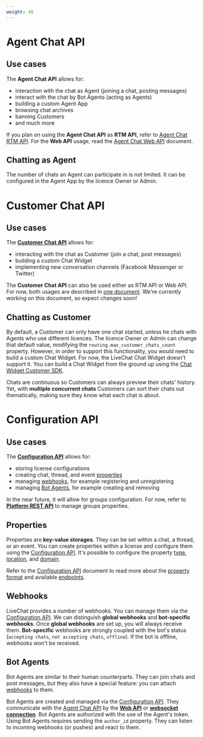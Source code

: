 ```yaml
---
weight: 40
---
```


# Agent Chat API

## Use cases

The **Agent Chat API** allows for: 

- interaction with the chat as Agent (joining a chat, posting messages)
- interact with the chat by Bot Agents (acting as Agents) 
- building a custom Agent App
- browsing chat archives
- banning Customers 
- and much more

If you plan on using the **Agent Chat API** as **RTM API**, refer to [Agent Chat RTM API](../agent-chat-rtm-api). For the **Web API** usage, read the [Agent Chat Web API](../agent-chat-web-api) document.

## Chatting as Agent

The number of chats an Agent can participate in is not limited. It can be configured in the Agent App by the licence Owner or Admin.

# Customer Chat API

## Use cases

The [**Customer Chat API**](../customer-chat-api) allows for:

- interacting with the chat as Customer (join a chat, post messages)
- building a custom Chat Widget
- implementing new conversation channels (Facebook Messenger or Twitter)

<!-- If you plan on using the **Customer Chat API** as **RTM API**, refer to [Customer Chat RTM API](../customer-chat-rtm-api). For the **Web API** usage, read the [Customer Chat Web API](../customer-chat-web-api) document. -->

The **Customer Chat API** can also be used either as RTM API or Web API. For now, both usages are described in [one document]((../customer-chat-api)). We're currently working on this document, so expect changes soon!

## Chatting as Customer

By default, a Customer can only have one chat started, unless he chats with Agents who use different licences. The licence Owner or Admin can change that default value, modifying the `routing.max_customer_chats_count` property. However, in order to support this functionality, you would need to build a custom Chat Widget. For now, the LiveChat Chat Widget doesn't support it. You can build a Chat Widget from the ground up using the [Chat Widget Customer SDK](../customer-sdk/).

Chats are continuous so Customers can always preview their chats' history. Yet, with **multiple concurrent chats** Customers can sort their chats out thematically, making sure they know what each chat is about. 

# Configuration API

## Use cases

The [**Configuration API**](../configuration-api) allows for:

- storing license configurations 
- creating chat, thread, and event [properties](#properties)
- managing [webhooks](#webhooks), for example registering and unregistering
- managing [Bot Agents](#bot-agents), for example creating and removing

In the near future, it will allow for groups configuration. For now, refer to [**Platform REST API**](https://developers.livechatinc.com/docs/rest-api/) to manage groups properties.


## Properties

Properties are **key-value storages**. They can be set within a chat, a thread, or an event. You can create properties within a license and configure them using the [Configuration API](../configuration-api/). It's possible to configure the property [type](../configuration-api-/#property-types), [location](../configuration-api-/#property-locations), and [domain](../configuration-api-/#property-domain).


Refer to the [Configuration API](../configuration-api/) document to read more about the [property format](../configuration-api/#property-data-structure) and available [endpoints](../configuration-api/#properties).


## Webhooks

LiveChat provides a number of webhooks. You can manage them via the [Configuration API](../beta-docs/configuration-api/#webhooks).
We can distinguish **global webhooks** and **bot-specific webhooks**. Once **global webhooks** are set up, you will always receive them. **Bot-specific** webhooks are strongly coupled with the bot's status (`accepting chats`, `not accepting chats`, `offline`). If the bot is offline, webhooks won't be received. 

## Bot Agents

Bot Agents are similar to their human counterparts. They can join chats and post messages, but they also have a special feature: you can attach [webhooks](../configuration-api/#webhooks) to them.

<!-- <img src="images/bot-agent.jpg" alt="LiveChat Bot Agent" class="has-border"/> -->

<!-- Zmienic ta grafike!!! -->

Bot Agents are created and managed via the [Configuration API](../configuration-api/#bot-agent). They communicate with the [Agent Chat API](../agent-chat-api/) by the [**Web API**](../agent-chat-api/#web-api) or [**websocket connection**](#rtm-api-vs-web-api). 
Bot Agents are authorized with the use of the Agent's token. Using Bot Agents requires sending the `author_id` property.
They can listen to incoming webhooks (or pushes) and react to them.

<!-- #### Reacting to keywords

Bot Agents can react to specific keywords appearing in the chat. Let's say you set a _pizza_ keyword. Your Bot Agent will join the chat whenever the keyword is used and send the _"Woohoo!"_ message to all agents in the chat. Then, it'll leave the chat.

#### Bots vs. regular Agents

Here are the major differences between Bot Agents and regular Agents:

* You can't log in to a Bot Agent account.
* You can't set password for a Bot Agent account.
* Bot Agents don't have email addresses. Their <code>agent_id</code> is a random hash.
* You can assign webhooks to Bot Agents as a communication channel for [pushes](../agent-chat-api/#pushes). -->

<!-- ### Technical notes

* Bot Agents use the [Agent Chat API](../agent-chat-api/) to post messages to chats as Agents, so you can use them to write your own integrations. 

* When logged in, a Bot Agent is connected to the Agent's SSO access token, which creates and updates the Bot. A Bot Agent is logged out when the access token is revoked.

* Each Bot Agent is **a resource** owned by an application (identified by `client_id`) in the [Developers Console](https://developers.livechatinc.com/console/). **My Bot Agents** are the Bots owned by the application with a given `client_id`. -->